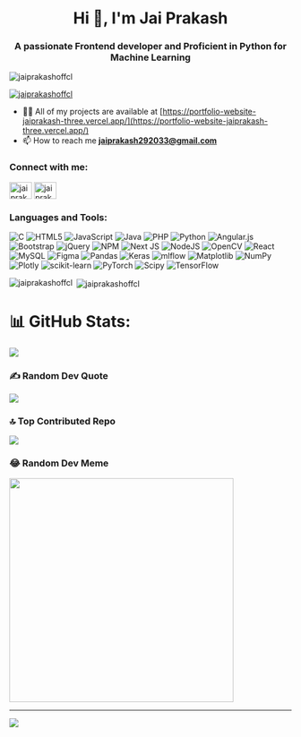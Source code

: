 <h1 align="center">Hi 👋, I'm Jai Prakash</h1>
<h3 align="center">A passionate Frontend developer and Proficient in Python for Machine Learning</h3>

<p align="left"> <img src="https://komarev.com/ghpvc/?username=jaiprakashoffcl&label=Profile%20views&color=0e75b6&style=flat" alt="jaiprakashoffcl" /> </p>

<p align="left"> <a href="https://github.com/ryo-ma/github-profile-trophy"><img src="https://github-profile-trophy.vercel.app/?username=jaiprakashoffcl" alt="jaiprakashoffcl" /></a> </p>

- 👨‍💻 All of my projects are available at [https://portfolio-website-jaiprakash-three.vercel.app/](https://portfolio-website-jaiprakash-three.vercel.app/)
- 📫 How to reach me **jaiprakash292033@gmail.com**

<h3 align="left">Connect with me:</h3>
<p align="left">
<a href="https://linkedin.com/in/jai prakash ramesh" target="blank"><img align="center" src="https://raw.githubusercontent.com/rahuldkjain/github-profile-readme-generator/master/src/images/icons/Social/linked-in-alt.svg" alt="jai prakash ramesh" height="30" width="40" /></a>
<a href="https://instagram.com/jaiprakash._.official" target="blank"><img align="center" src="https://raw.githubusercontent.com/rahuldkjain/github-profile-readme-generator/master/src/images/icons/Social/instagram.svg" alt="jaiprakash._.official" height="30" width="40" /></a>
</p>

<h3 align="left">Languages and Tools:</h3>
<p align="left">
<img src="https://img.shields.io/badge/c-%2300599C.svg?style=for-the-badge&logo=c&logoColor=white" alt="C" /> 
<img src="https://img.shields.io/badge/html5-%23E34F26.svg?style=for-the-badge&logo=html5&logoColor=white" alt="HTML5" /> 
<img src="https://img.shields.io/badge/javascript-%23323330.svg?style=for-the-badge&logo=javascript&logoColor=%23F7DF1E" alt="JavaScript" /> 
<img src="https://img.shields.io/badge/java-%23ED8B00.svg?style=for-the-badge&logo=openjdk&logoColor=white" alt="Java" /> 
<img src="https://img.shields.io/badge/php-%23777BB4.svg?style=for-the-badge&logo=php&logoColor=white" alt="PHP" /> 
<img src="https://img.shields.io/badge/python-3670A0?style=for-the-badge&logo=python&logoColor=ffdd54" alt="Python" /> 
<img src="https://img.shields.io/badge/angular.js-%23E23237.svg?style=for-the-badge&logo=angularjs&logoColor=white" alt="Angular.js" /> 
<img src="https://img.shields.io/badge/bootstrap-%238511FA.svg?style=for-the-badge&logo=bootstrap&logoColor=white" alt="Bootstrap" /> 
<img src="https://img.shields.io/badge/jquery-%230769AD.svg?style=for-the-badge&logo=jquery&logoColor=white" alt="jQuery" /> 
<img src="https://img.shields.io/badge/NPM-%23CB3837.svg?style=for-the-badge&logo=npm&logoColor=white" alt="NPM" /> 
<img src="https://img.shields.io/badge/Next-black?style=for-the-badge&logo=next.js&logoColor=white" alt="Next JS" /> 
<img src="https://img.shields.io/badge/node.js-6DA55F?style=for-the-badge&logo=node.js&logoColor=white" alt="NodeJS" /> 
<img src="https://img.shields.io/badge/opencv-%23white.svg?style=for-the-badge&logo=opencv&logoColor=white" alt="OpenCV" /> 
<img src="https://img.shields.io/badge/react-%2320232a.svg?style=for-the-badge&logo=react&logoColor=%2361DAFB" alt="React" /> 
<img src="https://img.shields.io/badge/mysql-%2300000f.svg?style=for-the-badge&logo=mysql&logoColor=white" alt="MySQL" /> 
<img src="https://img.shields.io/badge/figma-%23F24E1E.svg?style=for-the-badge&logo=figma&logoColor=white" alt="Figma" /> 
<img src="https://img.shields.io/badge/pandas-%23150458.svg?style=for-the-badge&logo=pandas&logoColor=white" alt="Pandas" /> 
<img src="https://img.shields.io/badge/Keras-%23D00000.svg?style=for-the-badge&logo=Keras&logoColor=white" alt="Keras" /> 
<img src="https://img.shields.io/badge/mlflow-%23d9ead3.svg?style=for-the-badge&logo=numpy&logoColor=blue" alt="mlflow" /> 
<img src="https://img.shields.io/badge/Matplotlib-%23ffffff.svg?style=for-the-badge&logo=Matplotlib&logoColor=black" alt="Matplotlib" /> 
<img src="https://img.shields.io/badge/numpy-%23013243.svg?style=for-the-badge&logo=numpy&logoColor=white" alt="NumPy" /> 
<img src="https://img.shields.io/badge/Plotly-%233F4F75.svg?style=for-the-badge&logo=plotly&logoColor=white" alt="Plotly" /> 
<img src="https://img.shields.io/badge/scikit--learn-%23F7931E.svg?style=for-the-badge&logo=scikit-learn&logoColor=white" alt="scikit-learn" /> 
<img src="https://img.shields.io/badge/PyTorch-%23EE4C2C.svg?style=for-the-badge&logo=PyTorch&logoColor=white" alt="PyTorch" /> 
<img src="https://img.shields.io/badge/SciPy-%230C55A5.svg?style=for-the-badge&logo=scipy&logoColor=%white" alt="Scipy" /> 
<img src="https://img.shields.io/badge/TensorFlow-%23FF6F00.svg?style=for-the-badge&logo=TensorFlow&logoColor=white" alt="TensorFlow" /> 
</p>

<p><img align="left" src="https://github-readme-stats.vercel.app/api/top-langs?username=jaiprakashoffcl&show_icons=true&locale=en&layout=compact" alt="jaiprakashoffcl" /></p>

<p>&nbsp;<img align="center" src="https://github-readme-stats.vercel.app/api?username=jaiprakashoffcl&show_icons=true&locale=en" alt="jaiprakashoffcl" /></p>

# 📊 GitHub Stats:
![](https://github-readme-streak-stats.herokuapp.com/?user=jaiprakashoffcl&theme=dark&hide_border=false)<br/>

### ✍️ Random Dev Quote
![](https://quotes-github-readme.vercel.app/api?type=horizontal&theme=radical)

### 🔝 Top Contributed Repo
![](https://github-contributor-stats.vercel.app/api?username=jaiprakashoffcl&limit=5&theme=dark&combine_all_yearly_contributions=true)

### 😂 Random Dev Meme
<img src='https://randommeme-five.vercel.app/' style="height: 400px;"/>

---
[![](https://visitcount.itsvg.in/api?id=jaiprakashoffcl&icon=0&color=0)](https://visitcount.itsvg.in)

<!-- Proudly created with GPRM ( https://gprm.itsvg.in ) -->
